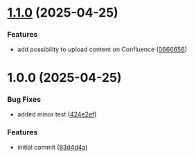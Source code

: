 # [1.1.0](https://github.com/aarbanas/semantic-release-test/compare/v1.0.0...v1.1.0) (2025-04-25)


### Features

* add possibility to upload content on Confluence ([0666656](https://github.com/aarbanas/semantic-release-test/commit/0666656e453d14329bf1e8efcd58c81e6b9de29f))

# 1.0.0 (2025-04-25)


### Bug Fixes

* added minor test ([424e2ef](https://github.com/aarbanas/semantic-release-test/commit/424e2ef9a072f4e523d4a5aaef612c42479badd1))


### Features

* initial commit ([83d4d4a](https://github.com/aarbanas/semantic-release-test/commit/83d4d4a894eeb629cfcce30682a6beef259023aa))
